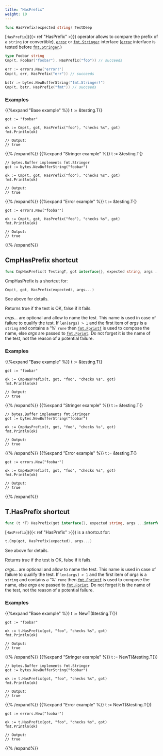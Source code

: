 ```yaml
---
title: "HasPrefix"
weight: 10
---
```


```go
func HasPrefix(expected string) TestDeep
```

[`HasPrefix`]({{< ref "HasPrefix" >}}) operator allows to compare the prefix of a `string` (or
convertible), [`error`](https://golang.org/pkg/builtin/#error) or [`fmt.Stringer`](https://golang.org/pkg/fmt/#Stringer) interface ([`error`](https://golang.org/pkg/builtin/#error) interface is
tested before [`fmt.Stringer`](https://golang.org/pkg/fmt/#Stringer).)

```go
type Foobar string
Cmp(t, Foobar("foobar"), HasPrefix("foo")) // succeeds

err := errors.New("error!")
Cmp(t, err, HasPrefix("err")) // succeeds

bstr := bytes.NewBufferString("fmt.Stringer!")
Cmp(t, bstr, HasPrefix("fmt")) // succeeds
```


### Examples

{{%expand "Base example" %}}	t := &testing.T{}

	got := "foobar"

	ok := Cmp(t, got, HasPrefix("foo"), "checks %s", got)
	fmt.Println(ok)

	// Output:
	// true
{{% /expand%}}
{{%expand "Stringer example" %}}	t := &testing.T{}

	// bytes.Buffer implements fmt.Stringer
	got := bytes.NewBufferString("foobar")

	ok := Cmp(t, got, HasPrefix("foo"), "checks %s", got)
	fmt.Println(ok)

	// Output:
	// true
{{% /expand%}}
{{%expand "Error example" %}}	t := &testing.T{}

	got := errors.New("foobar")

	ok := Cmp(t, got, HasPrefix("foo"), "checks %s", got)
	fmt.Println(ok)

	// Output:
	// true
{{% /expand%}}
## CmpHasPrefix shortcut

```go
func CmpHasPrefix(t TestingT, got interface{}, expected string, args ...interface{}) bool
```

CmpHasPrefix is a shortcut for:

```go
Cmp(t, got, HasPrefix(expected), args...)
```

See above for details.

Returns true if the test is OK, false if it fails.

*args...* are optional and allow to name the test. This name is
used in case of failure to qualify the test. If `len(args) > 1` and
the first item of *args* is a `string` and contains a '%' `rune` then
[`fmt.Fprintf`](https://golang.org/pkg/fmt/#Fprintf) is used to compose the name, else *args* are passed to
[`fmt.Fprint`](https://golang.org/pkg/fmt/#Fprint). Do not forget it is the name of the test, not the
reason of a potential failure.


### Examples

{{%expand "Base example" %}}	t := &testing.T{}

	got := "foobar"

	ok := CmpHasPrefix(t, got, "foo", "checks %s", got)
	fmt.Println(ok)

	// Output:
	// true
{{% /expand%}}
{{%expand "Stringer example" %}}	t := &testing.T{}

	// bytes.Buffer implements fmt.Stringer
	got := bytes.NewBufferString("foobar")

	ok := CmpHasPrefix(t, got, "foo", "checks %s", got)
	fmt.Println(ok)

	// Output:
	// true
{{% /expand%}}
{{%expand "Error example" %}}	t := &testing.T{}

	got := errors.New("foobar")

	ok := CmpHasPrefix(t, got, "foo", "checks %s", got)
	fmt.Println(ok)

	// Output:
	// true
{{% /expand%}}
## T.HasPrefix shortcut

```go
func (t *T) HasPrefix(got interface{}, expected string, args ...interface{}) bool
```

[`HasPrefix`]({{< ref "HasPrefix" >}}) is a shortcut for:

```go
t.Cmp(got, HasPrefix(expected), args...)
```

See above for details.

Returns true if the test is OK, false if it fails.

*args...* are optional and allow to name the test. This name is
used in case of failure to qualify the test. If `len(args) > 1` and
the first item of *args* is a `string` and contains a '%' `rune` then
[`fmt.Fprintf`](https://golang.org/pkg/fmt/#Fprintf) is used to compose the name, else *args* are passed to
[`fmt.Fprint`](https://golang.org/pkg/fmt/#Fprint). Do not forget it is the name of the test, not the
reason of a potential failure.


### Examples

{{%expand "Base example" %}}	t := NewT(&testing.T{})

	got := "foobar"

	ok := t.HasPrefix(got, "foo", "checks %s", got)
	fmt.Println(ok)

	// Output:
	// true
{{% /expand%}}
{{%expand "Stringer example" %}}	t := NewT(&testing.T{})

	// bytes.Buffer implements fmt.Stringer
	got := bytes.NewBufferString("foobar")

	ok := t.HasPrefix(got, "foo", "checks %s", got)
	fmt.Println(ok)

	// Output:
	// true
{{% /expand%}}
{{%expand "Error example" %}}	t := NewT(&testing.T{})

	got := errors.New("foobar")

	ok := t.HasPrefix(got, "foo", "checks %s", got)
	fmt.Println(ok)

	// Output:
	// true
{{% /expand%}}
